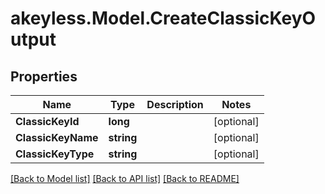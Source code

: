 # akeyless.Model.CreateClassicKeyOutput
## Properties

Name | Type | Description | Notes
------------ | ------------- | ------------- | -------------
**ClassicKeyId** | **long** |  | [optional] 
**ClassicKeyName** | **string** |  | [optional] 
**ClassicKeyType** | **string** |  | [optional] 

[[Back to Model list]](../README.md#documentation-for-models) [[Back to API list]](../README.md#documentation-for-api-endpoints) [[Back to README]](../README.md)


